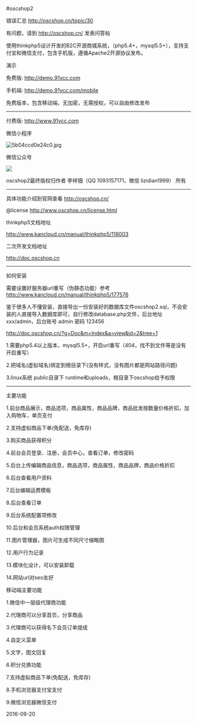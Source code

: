 #oscshop2

错误汇总
http://oscshop.cn/topic/30

有问题，请到 http://oscshop.cn/ 发表问答帖

使用thinkphp5设计开发的B2C开源商城系统，（php5.4+，mysql5.5+），支持支付宝和微信支付，包含手机版，遵循Apache2开源协议发布。

演示

免费版: http://demo.91ycc.com

手机端: http://demo.91ycc.com/mobile

免费版本，包含移动端，无加密，无需授权，可以自由修改发布

--------------------------------------------------------------

付费版: http://www.91ycc.com

微信小程序

<img src="http://www.oscshop.cn/uploads/images/ueditor/2018-05-23/5b04ccd0e24c0.jpg" alt="5b04ccd0e24c0.jpg">

微信公众号

<img src="http://www.oscshop.cn/uploads/cache/images/ckeditor/20180427/2018042754555251-258x258.jpg">

oscshop2最终版权归作者 李梓钿（QQ 1093157171，微信 lizidian1999） 所有

--------------------------------------------------------------

具体功能介绍到官网查看  http://oscshop.cn/

@license   http://www.oscshop.cn/license.html 

thinkphp5文档地址

http://www.kancloud.cn/manual/thinkphp5/118003

二次开发文档地址

http://doc.oscshop.cn

--------------------------------------------------------------

如何安装

需要设置好服务器url重写（伪静态功能）参考 http://www.kancloud.cn/manual/thinkphp5/177576

鉴于很多人不懂安装，直接导出一份安装好的数据库文件oscshop2.sql，不会安装的人直接导入数据库即可，自行修改database.php文件，后台地址 xxx/admin，后台账号 admin 密码 123456

http://doc.oscshop.cn/?g=Doc&m=Index&a=view&id=2&tree=1

1.需要php5.4以上版本，mysql5.5+，开启url重写（404，找不到文件等是没有开启重写）

2.把域名(虚拟域名)绑定到根目录下(没有样式，没有图片都是网站路径问题)

3.linux系统 public目录下 runtime和uploads，根目录下oscshop给予权限

--------------------------------------------------------------

主要功能

1.前台商品展示，商品选项，商品属性，商品品牌，商品批发按数量价格折扣，加入购物车，单页支付

2.支持虚拟商品下单(免配送，免库存)

3.购买商品获得积分

4.前台会员登录、注册，会员中心，查看订单，修改密码

5.后台上传编辑商品信息，商品选项，商品属性，商品品牌，商品价格折扣

6.后台查看用户资料

7.后台编辑运费模板

8.后台查看订单

9.后台系统配置项修改

10.后台和会员系统auth权限管理

11.图片管理器，图片可生成不同尺寸缩略图

12.用户行为记录

13.模块化设计，可以安装卸载

14.网站url对seo友好

移动端主要功能

1.微信中一层级代理商功能

2.代理商可以分享首页，分享商品

3.代理商可以获得名下会员订单提成

4.自定义菜单

5.文字，图文回复

6.积分兑换功能

7.支持虚拟商品下单(免配送，免库存)

8.手机浏览器支付宝支付

9.微信浏览器微信支付


2016-09-20